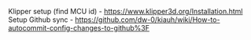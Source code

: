 Klipper setup (find MCU id) - https://www.klipper3d.org/Installation.html
Setup Github sync - https://github.com/dw-0/kiauh/wiki/How-to-autocommit-config-changes-to-github%3F
